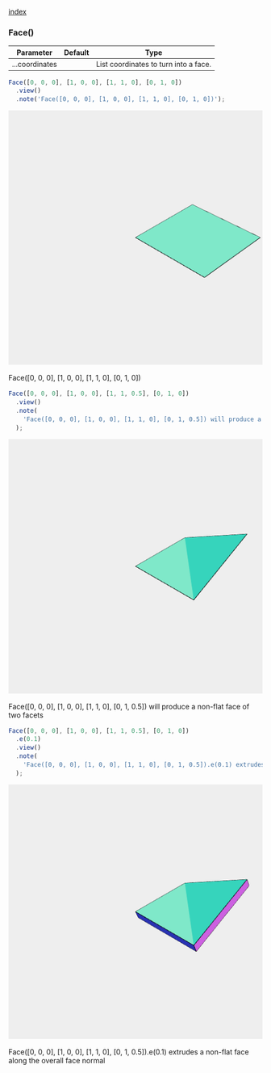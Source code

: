 [index](../../nb/api/index.md)
### Face()
Parameter|Default|Type
---|---|---
|...coordinates||List coordinates to turn into a face.

```JavaScript
Face([0, 0, 0], [1, 0, 0], [1, 1, 0], [0, 1, 0])
  .view()
  .note('Face([0, 0, 0], [1, 0, 0], [1, 1, 0], [0, 1, 0])');
```

![Image](Face.md.$2.png)

Face([0, 0, 0], [1, 0, 0], [1, 1, 0], [0, 1, 0])

```JavaScript
Face([0, 0, 0], [1, 0, 0], [1, 1, 0.5], [0, 1, 0])
  .view()
  .note(
    'Face([0, 0, 0], [1, 0, 0], [1, 1, 0], [0, 1, 0.5]) will produce a non-flat face of two facets'
  );
```

![Image](Face.md.$3.png)

Face([0, 0, 0], [1, 0, 0], [1, 1, 0], [0, 1, 0.5]) will produce a non-flat face of two facets

```JavaScript
Face([0, 0, 0], [1, 0, 0], [1, 1, 0.5], [0, 1, 0])
  .e(0.1)
  .view()
  .note(
    'Face([0, 0, 0], [1, 0, 0], [1, 1, 0], [0, 1, 0.5]).e(0.1) extrudes a non-flat face along the overall face normal'
  );
```

![Image](Face.md.$4.png)

Face([0, 0, 0], [1, 0, 0], [1, 1, 0], [0, 1, 0.5]).e(0.1) extrudes a non-flat face along the overall face normal
